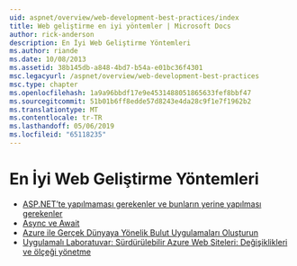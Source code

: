 ```yaml
---
uid: aspnet/overview/web-development-best-practices/index
title: Web geliştirme en iyi yöntemler | Microsoft Docs
author: rick-anderson
description: En İyi Web Geliştirme Yöntemleri
ms.author: riande
ms.date: 10/08/2013
ms.assetid: 38b145db-a848-4bd7-b54a-e01bc36f4301
msc.legacyurl: /aspnet/overview/web-development-best-practices
msc.type: chapter
ms.openlocfilehash: 1a9a96bbdf17e9e4531488051865633fef8bbf47
ms.sourcegitcommit: 51b01b6ff8edde57d8243e4da28c9f1e7f1962b2
ms.translationtype: MT
ms.contentlocale: tr-TR
ms.lasthandoff: 05/06/2019
ms.locfileid: "65118235"
---
```

# <a name="web-development-best-practices"></a>En İyi Web Geliştirme Yöntemleri

- [ASP.NET’te yapılmaması gerekenler ve bunların yerine yapılması gerekenler](what-not-to-do-in-aspnet-and-what-to-do-instead.md)
- [Async ve Await](async-and-await.md)
- [Azure ile Gerçek Dünyaya Yönelik Bulut Uygulamaları Oluşturun](../developing-apps-with-windows-azure/building-real-world-cloud-apps-with-windows-azure/index.md)
- [Uygulamalı Laboratuvar: Sürdürülebilir Azure Web Siteleri: Değişiklikleri ve ölçeği yönetme](../developing-apps-with-windows-azure/maintainable-azure-websites-managing-change-and-scale.md)
